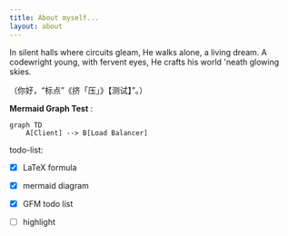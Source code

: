 ```yaml
---
title: About myself...
layout: about
---
```


In silent halls where circuits gleam,
He walks alone, a living dream.
A codewright young, with fervent eyes,
He crafts his world 'neath glowing skies.

（你好，“标点”《挤「压」》【测试】”。）

**Mermaid Graph Test** :

``` mermaid
graph TD
    A[Client] --> B[Load Balancer]
```

todo-list:
   - [x] LaTeX formula
   - [X] mermaid diagram
   - [x] GFM todo list
   - [ ] highlight

